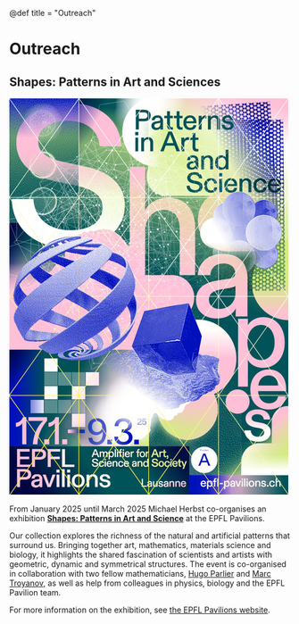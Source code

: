 @def title = "Outreach"

# Outreach

## Shapes: Patterns in Art and Sciences

[![Shapes psoster](/assets/2025.01_SHAPES_Poster.jpg)](https://epfl-pavilions.ch/en/exhibitions/shapes)

From January 2025 until March 2025 Michael Herbst co-organises an exhibition
[**Shapes: Patterns in Art and Science**](https://epfl-pavilions.ch/en/exhibitions/shapes)
at the EPFL Pavilions.

Our collection explores the richness of the natural and artificial patterns
that surround us. Bringing together art, mathematics, materials science and
biology, it highlights the shared fascination of scientists and artists with
geometric, dynamic and symmetrical structures.
The event is co-organised
in collaboration with two fellow mathematicians,
[Hugo Parlier](https://math.uni.lu/parlier/) and [Marc Troyanov](https://people.epfl.ch/marc.troyanov),
as well as help from colleagues in physics, biology and the EPFL Pavilion team.

For more information on the exhibition,
see [the EPFL Pavilions website](https://epfl-pavilions.ch/en/exhibitions/shapes).
